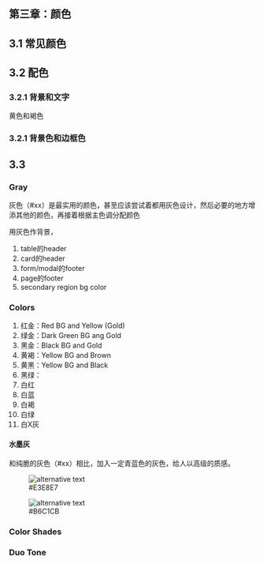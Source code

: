 ## 第三章：颜色

## 3.1 常见颜色

## 3.2 配色

### 3.2.1 背景和文字

黄色和褐色

### 3.2.1 背景色和边框色

## 3.3 

### Gray

灰色（#xx）是最实用的颜色，甚至应该尝试着都用灰色设计，然后必要的地方增添其他的颜色，再接着根据主色调分配颜色

用灰色作背景，

1. table的header
1. card的header
1. form/modal的footer
1. page的footer
1. secondary region bg color

### Colors

1. 红金：Red BG and Yellow (Gold)
1. 绿金：Dark Green BG ang Gold
1. 黑金：Black BG and Gold
1. 黄褐：Yellow BG and Brown
1. 黄黑：Yellow BG and Black
1. 黑绿：
1. 白红
1. 白蓝
1. 白褐
1. 白绿
1. 白X灰

#### 水墨灰

和纯脆的灰色（#xx）相比，加入一定青蓝色的灰色，给人以高级的质感。

<figure>
  <img src='../imgs/watercolor-1.png' alt='alternative text'>
  <figcaption>#E3E8E7</figcaption>
</figure>

<figure>
  <img src='../imgs/bear-app.png' alt='alternative text'>
  <figcaption>#B6C1CB</figcaption>
</figure>

### Color Shades

### Duo Tone

